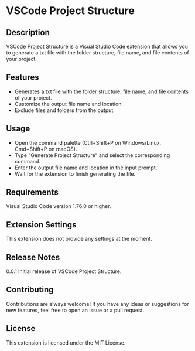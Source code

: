 # VSCode Project Structure
## Description
VSCode Project Structure is a Visual Studio Code extension that allows you to generate a txt file with the folder structure, file name, and file contents of your project.

## Features
- Generates a txt file with the folder structure, file name, and file contents of your project.
- Customize the output file name and location.
- Exclude files and folders from the output.
## Usage
- Open the command palette (Ctrl+Shift+P on Windows/Linux, Cmd+Shift+P on macOS).
- Type "Generate Project Structure" and select the corresponding command.
- Enter the output file name and location in the input prompt.
- Wait for the extension to finish generating the file.
## Requirements
Visual Studio Code version 1.76.0 or higher.
## Extension Settings
This extension does not provide any settings at the moment.

## Release Notes
0.0.1
Initial release of VSCode Project Structure.

## Contributing
Contributions are always welcome! If you have any ideas or suggestions for new features, feel free to open an issue or a pull request.

## License
This extension is licensed under the MIT License.